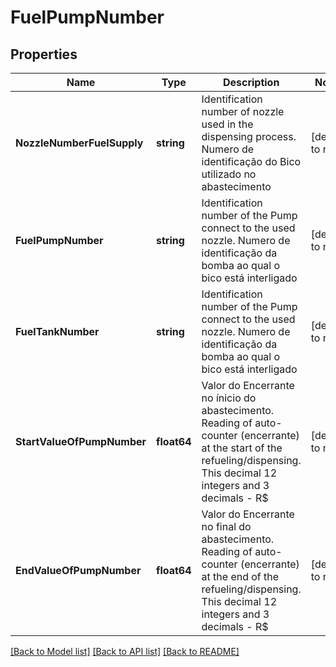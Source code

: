 # FuelPumpNumber

## Properties
Name | Type | Description | Notes
------------ | ------------- | ------------- | -------------
**NozzleNumberFuelSupply** | **string** | Identification number of nozzle used in the dispensing process.   Numero de identificação do Bico utilizado no abastecimento  | [default to null]
**FuelPumpNumber** | **string** | Identification number of the Pump connect to the used nozzle.   Numero de identificação da bomba ao qual o bico está interligado  | [default to null]
**FuelTankNumber** | **string** | Identification number of the Pump connect to the used nozzle.   Numero de identificação da bomba ao qual o bico está interligado  | [default to null]
**StartValueOfPumpNumber** | **float64** | Valor do Encerrante no ínicio do abastecimento.  Reading of auto-counter (encerrante) at the start of the refueling/dispensing. This decimal 12 integers and 3 decimals - R$  | [default to null]
**EndValueOfPumpNumber** | **float64** | Valor do Encerrante no final do abastecimento.  Reading of auto-counter (encerrante) at the end of the refueling/dispensing. This decimal 12 integers and 3 decimals - R$  | [default to null]

[[Back to Model list]](../README.md#documentation-for-models) [[Back to API list]](../README.md#documentation-for-api-endpoints) [[Back to README]](../README.md)


